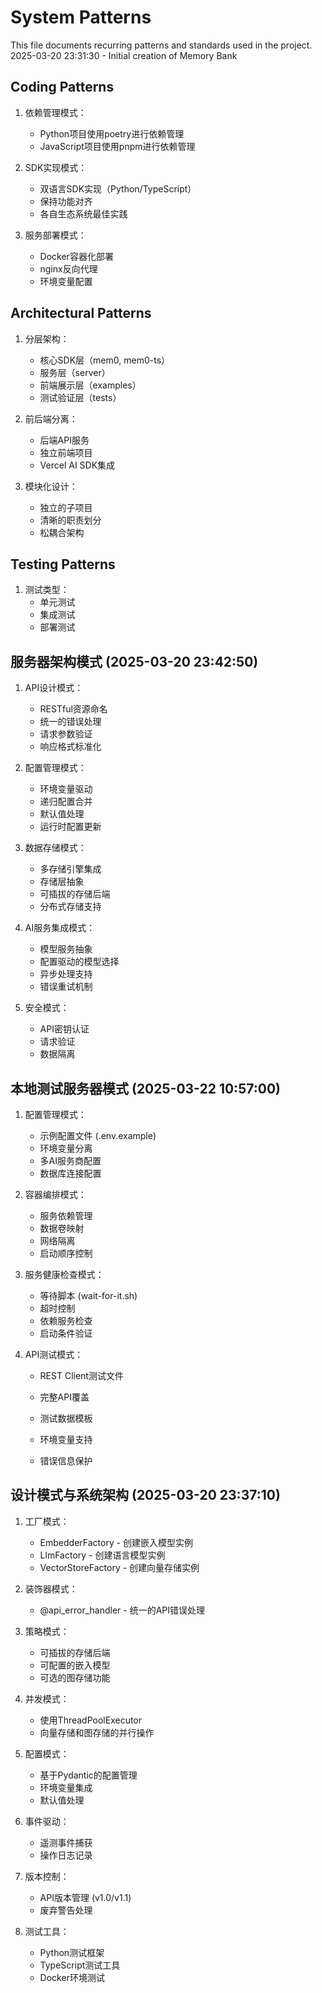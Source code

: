 # System Patterns

This file documents recurring patterns and standards used in the project.
2025-03-20 23:31:30 - Initial creation of Memory Bank

## Coding Patterns

1. 依赖管理模式：
   * Python项目使用poetry进行依赖管理
   * JavaScript项目使用pnpm进行依赖管理

2. SDK实现模式：
   * 双语言SDK实现（Python/TypeScript）
   * 保持功能对齐
   * 各自生态系统最佳实践

3. 服务部署模式：
   * Docker容器化部署
   * nginx反向代理
   * 环境变量配置

## Architectural Patterns

1. 分层架构：
   * 核心SDK层（mem0, mem0-ts）
   * 服务层（server）
   * 前端展示层（examples）
   * 测试验证层（tests）

2. 前后端分离：
   * 后端API服务
   * 独立前端项目
   * Vercel AI SDK集成

3. 模块化设计：
   * 独立的子项目
   * 清晰的职责划分
   * 松耦合架构

## Testing Patterns

1. 测试类型：
   * 单元测试
   * 集成测试
   * 部署测试


## 服务器架构模式 (2025-03-20 23:42:50)

1. API设计模式：
   * RESTful资源命名
   * 统一的错误处理
   * 请求参数验证
   * 响应格式标准化

2. 配置管理模式：
   * 环境变量驱动
   * 递归配置合并
   * 默认值处理
   * 运行时配置更新

3. 数据存储模式：
   * 多存储引擎集成
   * 存储层抽象
   * 可插拔的存储后端
   * 分布式存储支持

4. AI服务集成模式：
   * 模型服务抽象
   * 配置驱动的模型选择
   * 异步处理支持
   * 错误重试机制

5. 安全模式：
   * API密钥认证
   * 请求验证
   * 数据隔离

## 本地测试服务器模式 (2025-03-22 10:57:00)

1. 配置管理模式：
   * 示例配置文件 (.env.example)
   * 环境变量分离
   * 多AI服务商配置
   * 数据库连接配置

2. 容器编排模式：
   * 服务依赖管理
   * 数据卷映射
   * 网络隔离
   * 启动顺序控制

3. 服务健康检查模式：
   * 等待脚本 (wait-for-it.sh)
   * 超时控制
   * 依赖服务检查
   * 启动条件验证

4. API测试模式：
   * REST Client测试文件
   * 完整API覆盖
   * 测试数据模板
   * 环境变量支持


   * 错误信息保护

## 设计模式与系统架构 (2025-03-20 23:37:10)

1. 工厂模式：
   * EmbedderFactory - 创建嵌入模型实例
   * LlmFactory - 创建语言模型实例
   * VectorStoreFactory - 创建向量存储实例

2. 装饰器模式：
   * @api_error_handler - 统一的API错误处理

3. 策略模式：
   * 可插拔的存储后端
   * 可配置的嵌入模型
   * 可选的图存储功能

4. 并发模式：
   * 使用ThreadPoolExecutor
   * 向量存储和图存储的并行操作

5. 配置模式：
   * 基于Pydantic的配置管理
   * 环境变量集成
   * 默认值处理

6. 事件驱动：
   * 遥测事件捕获
   * 操作日志记录

7. 版本控制：
   * API版本管理 (v1.0/v1.1)
   * 废弃警告处理
2. 测试工具：
   * Python测试框架
   * TypeScript测试工具
   * Docker环境测试